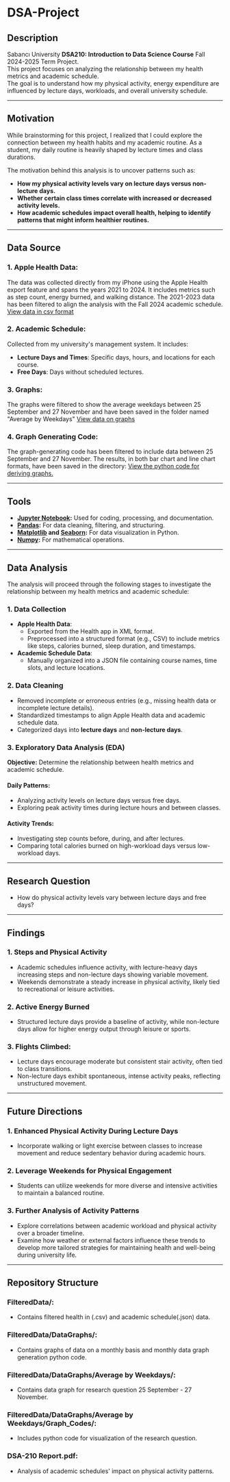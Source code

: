 # DSA-Project

## Description

Sabancı University **DSA210: Introduction to Data Science Course** Fall 2024-2025 Term Project.  
This project focuses on analyzing the relationship between my health metrics and academic schedule.  
The goal is to understand how my physical activity, energy expenditure are influenced by lecture days, workloads, and overall university schedule.

---

## Motivation

While brainstorming for this project, I realized that I could explore the connection between my health habits and my academic routine. As a student, my daily routine is heavily shaped by lecture times and class durations.

The motivation behind this analysis is to uncover patterns such as:
- **How my physical activity levels vary on lecture days versus non-lecture days.**
- **Whether certain class times correlate with increased or decreased activity levels.**
- **How academic schedules impact overall health, helping to identify patterns that might inform healthier routines.**

---

## Data Source

### **1. Apple Health Data**:
The data was collected directly from my iPhone using the Apple Health export feature and spans the years 2021 to 2024. It includes metrics such as step count, energy burned, and walking distance. The 2021-2023 data has been filtered to align the analysis with the Fall 2024 academic schedule. [View data in csv format](./FilteredData)

### **2. Academic Schedule**:
Collected from my university's management system. It includes:
- **Lecture Days and Times**: Specific days, hours, and locations for each course.
- **Free Days**: Days without scheduled lectures.
### **3. Graphs**: 
The graphs were filtered to show the average weekdays between 25 September and 27 November and have been saved in the folder named "Average by Weekdays"  [View data on graphs](./FilteredData/Data_Graphs/Average_by_Weekdays)
### **4. Graph Generating Code**:
The graph-generating code has been filtered to include data between 25 September and 27 November. The results, in both bar chart and line chart formats, have been saved in the directory: [View the python code for deriving graphs.](./Filtered_data/Data_Graphs/Average_by_Weekdays/Graph_Codes/)


---

## Tools

- **[Jupyter Notebook](https://jupyter.org/):**  Used for coding, processing, and documentation.
- **[Pandas](https://pandas.pydata.org/):** For data cleaning, filtering, and structuring.
- **[Matplotlib](https://matplotlib.org/) and [Seaborn](https://seaborn.pydata.org/):** For data visualization in Python.
- **[Numpy](https://numpy.org/):** For mathematical operations.

---

## Data Analysis

The analysis will proceed through the following stages to investigate the relationship between my health metrics and academic schedule:

### **1. Data Collection**
- **Apple Health Data**:
  - Exported from the Health app in XML format.
  - Preprocessed into a structured format (e.g., CSV) to include metrics like steps, calories burned, sleep duration, and timestamps.
- **Academic Schedule Data**:
  - Manually organized into a JSON file containing course names, time slots, and lecture locations.

### **2. Data Cleaning**
- Removed incomplete or erroneous entries (e.g., missing health data or incomplete lecture details).
- Standardized timestamps to align Apple Health data and academic schedule data.
- Categorized days into **lecture days** and **non-lecture days**.

### **3. Exploratory Data Analysis (EDA)**

**Objective:** Determine the relationship between health metrics and academic schedule.  
#### **Daily Patterns**:
- Analyzing activity levels on lecture days versus free days.
- Exploring peak activity times during lecture hours and between classes.

#### **Activity Trends**:
- Investigating step counts before, during, and after lectures.
- Comparing total calories burned on high-workload days versus low-workload days.

---

## Research Question

- How do physical activity levels vary between lecture days and free days?


---
## Findings
### **1. Steps and Physical Activity**
- Academic schedules influence activity, with lecture-heavy days increasing steps and non-lecture days showing variable movement.
- Weekends demonstrate a steady increase in physical activity, likely tied to recreational or leisure activities.
### **2. Active Energy Burned**
- Structured lecture days provide a baseline of activity, while non-lecture days allow for higher energy output through leisure or sports.
### **3. Flights Climbed**:
- Lecture days encourage moderate but consistent stair activity, often tied to class transitions.
- Non-lecture days exhibit spontaneous, intense activity peaks, reflecting unstructured movement.
---
## Future Directions
### **1. Enhanced Physical Activity During Lecture Days**
- Incorporate walking or light exercise between classes to increase movement and reduce sedentary behavior during academic hours.
### **2. Leverage Weekends for Physical Engagement**
- Students can utilize weekends for more diverse and intensive activities to maintain a balanced routine.
### **3. Further Analysis of Activity Patterns**
- Explore correlations between academic workload and physical activity over a broader timeline.
- Examine how weather or external factors influence these trends to develop more tailored strategies for maintaining health and well-being during university life.
---
## Repository Structure
### FilteredData/:
- Contains filtered health in (.csv) and academic schedule(.json) data.
### FilteredData/DataGraphs/:
- Contains graphs of data on a monthly basis and monthly data graph generation python code.
### FilteredData/DataGraphs/Average by Weekdays/:
- Contains data graph for research question 25 September - 27 November.
### FilteredData/DataGraphs/Average by Weekdays/Graph_Codes/:
- Includes python code for visualization of the research question.
### DSA-210 Report.pdf:
- Analysis of academic schedules' impact on physical activity patterns.

